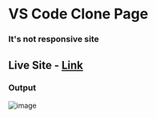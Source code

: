 # VS Code Clone Page

### It's not responsive site

## Live Site - [Link](https://kanurisathvika.github.io/FSJS2.0/Tailwind/VS_code_clone/index.html)

### Output
![image](https://github.com/user-attachments/assets/21d193ac-5431-4968-bc1c-315c48424b85)



